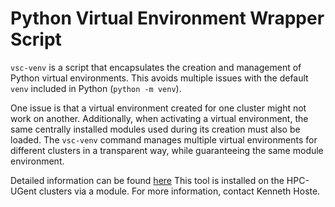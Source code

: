 # Python Virtual Environment Wrapper Script

`vsc-venv` is a script that encapsulates the creation and management of Python virtual environments. 
This avoids multiple issues with the default `venv` included in Python (`python -m venv`).


One issue is that a virtual environment created for one cluster might not work on another. 
Additionally, when activating a virtual environment, 
the same centrally installed modules used during its creation must also be loaded.
The `vsc-venv` command manages multiple virtual environments for different clusters in a transparent way, 
while guaranteeing the same module environment.

Detailed information can be found [here](../../mkdocs/docs/HPC/setting_up_python_virtual_environments.md#vsc-venv-python-virtual-environment-wrapper-script)
This tool is installed on the HPC-UGent clusters via a module. For more information, contact Kenneth Hoste.